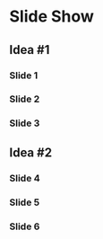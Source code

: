 # Slide Show

## Idea #1

### Slide 1

### Slide 2

### Slide 3


## Idea #2

### Slide 4

### Slide 5

### Slide 6
